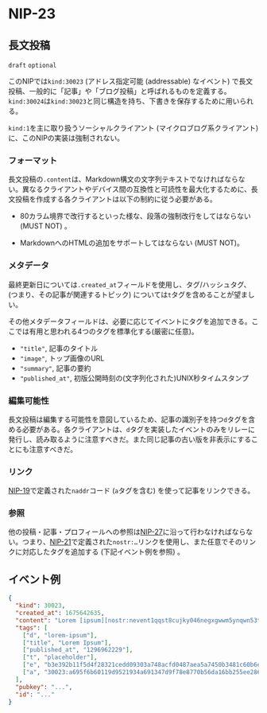 NIP-23
======

長文投稿
-----------------

`draft` `optional`

このNIPでは`kind:30023` (アドレス指定可能 (addressable) なイベント) で長文投稿、一般的に「記事」や「ブログ投稿」と呼ばれるものを定義する。`kind:30024`は`kind:30023`と同じ構造を持ち、下書きを保存するために用いられる。

`kind:1`を主に取り扱うソーシャルクライアント (マイクロブログ系クライアント) に、このNIPの実装は強制されない。

### フォーマット

長文投稿の`.content`は、Markdown構文の文字列テキストでなければならない。異なるクライアントやデバイス間の互換性と可読性を最大化するために、長文投稿を作成する各クライアントは以下の制約に従う必要がある。

- 80カラム境界で改行するといった様な、段落の強制改行をしてはならない (MUST NOT) 。

- MarkdownへのHTMLの追加をサポートしてはならない (MUST NOT)。

### メタデータ

最終更新日については`.created_at`フィールドを使用し、タグ/ハッシュタグ、(つまり、その記事が関連するトピック) については`t`タグを含めることが望ましい。

その他メタデータフィールドは、必要に応じてイベントにタグを追加できる。ここでは有用と思われる4つのタグを標準化する(厳密に任意)。

- `"title"`, 記事のタイトル
- `"image"`, トップ画像のURL
- `"summary"`, 記事の要約
- `"published_at"`, 初版公開時刻の(文字列化された)UNIX秒タイムスタンプ

### 編集可能性

長文投稿は編集する可能性を意図しているため、記事の識別子を持つ`d`タグを含める必要がある。各クライアントは、`d`タグを実装したイベントのみをリレーに発行し、読み取るように注意すべきだ。また同じ記事の古い版を非表示にすることにも注意すべきだ。

### リンク

[NIP-19](19.md)で定義された`naddr`コード (`a`タグを含む) を使って記事をリンクできる。

### 参照

他の投稿・記事・プロフィールへの参照は[NIP-27](27.md)に沿って行わなければならない。つまり、[NIP-21](21.md)で定義された`nostr:…`リンクを使用し、また任意でそのリンクに対応したタグを追加する (下記イベント例を参照) 。

## イベント例

```json
{
  "kind": 30023,
  "created_at": 1675642635,
  "content": "Lorem [ipsum][nostr:nevent1qqst8cujky046negxgwwm5ynqwn53t8aqjr6afd8g59nfqwxpdhylpcpzamhxue69uhhyetvv9ujuetcv9khqmr99e3k7mg8arnc9] dolor sit amet, consectetur adipiscing elit, sed do eiusmod tempor incididunt ut labore et dolore magna aliqua. Ut enim ad minim veniam, quis nostrud exercitation ullamco laboris nisi ut aliquip ex ea commodo consequat. Duis aute irure dolor in reprehenderit in voluptate velit esse cillum dolore eu fugiat nulla pariatur. Excepteur sint occaecat cupidatat non proident, sunt in culpa qui officia deserunt mollit anim id est laborum.\n\nRead more at nostr:naddr1qqzkjurnw4ksz9thwden5te0wfjkccte9ehx7um5wghx7un8qgs2d90kkcq3nk2jry62dyf50k0h36rhpdtd594my40w9pkal876jxgrqsqqqa28pccpzu.",
  "tags": [
    ["d", "lorem-ipsum"],
    ["title", "Lorem Ipsum"],
    ["published_at", "1296962229"],
    ["t", "placeholder"],
    ["e", "b3e392b11f5d4f28321cedd09303a748acfd0487aea5a7450b3481c60b6e4f87", "wss://relay.example.com"],
    ["a", "30023:a695f6b60119d9521934a691347d9f78e8770b56da16bb255ee286ddf9fda919:ipsum", "wss://relay.nostr.org"]
  ],
  "pubkey": "...",
  "id": "..."
}
```
